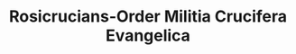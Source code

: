 ---
layout: repo
title: "Rosicrucians-Order Militia Crucifera Evangelica"
id: 14164
permalink: repos/14164/
---